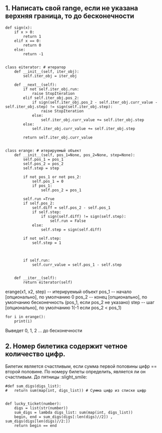 ## 1. Написать свой range, если не указана верхняя граница, то до бесконечности
```
def sign(x):
	if x > 0:
		return 1
	elif x == 0:
		return 0
	else:
		return -1


class eiterator: # итератор
	def __init__(self, iter_obj):
		self.iter_obj = iter_obj

	def __next__(self):
		if not self.iter_obj.run:
			raise StopIteration
		elif self.iter_obj.pos_2:
			if sign(self.iter_obj.pos_2 - self.iter_obj.curr_value - self.iter_obj.step) != sign(self.iter_obj.step):
				raise StopIteration
			else:
				self.iter_obj.curr_value += self.iter_obj.step
		else:
			self.iter_obj.curr_value += self.iter_obj.step

		return self.iter_obj.curr_value


class erange: # итерируемый объект
	def __init__(self, pos_1=None, pos_2=None, step=None):
		self.pos_1 = pos_1
		self.pos_2 = pos_2
		self.step = step

		if not pos_1 or not pos_2:
			self.pos_1 = 0
			if pos_1:
				self.pos_2 = pos_1

		self.run =True
		if self.pos_2:
			self.diff = self.pos_2 - self.pos_1
			if self.step:
				if sign(self.diff) != sign(self.step):
					self.run = False
			else:
				self.step = sign(self.diff)

		if not self.step:
			self.step = 1



		if self.run:
			self.curr_value = self.pos_1 - self.step


	def __iter__(self):
		return eiterator(self)
```
erange(x1, x2, step) -- итерируемый объект
	pos_1 -- начало [опционально], по умолчанию 0 
	pos_2 -- конец [опционально], по умолчанию бесконечность (pos_1, если pos_2 не указано)
	step -- шаг [опционально], по умолчанию 1(-1 если pos_2 < pos_1)

```
for i in erange():
	print(i)
```
Выведет 0, 1, 2 ... до бесконечности

## 2. Номер билетика содержит четное количество цифр.
Билетик является счастливым, если сумма первой половины цифр == второй половине.
По номеру билеты определить, является ли он счастливым.
До пятницы :slight_smile:

```
#def sum_digs(digs_list):
#	return sum(map(int, digs_list)) # Сумма цифр из списке цифр


def lucky_ticket(number):
	digs = list(str(number))
	sum_digs = lambda digs_list: sum(map(int, digs_list))
	begin, end = sum_digs(digs[:len(digs)//2]) , sum_digs(digs[len(digs)//2:])
	return begin == end
```